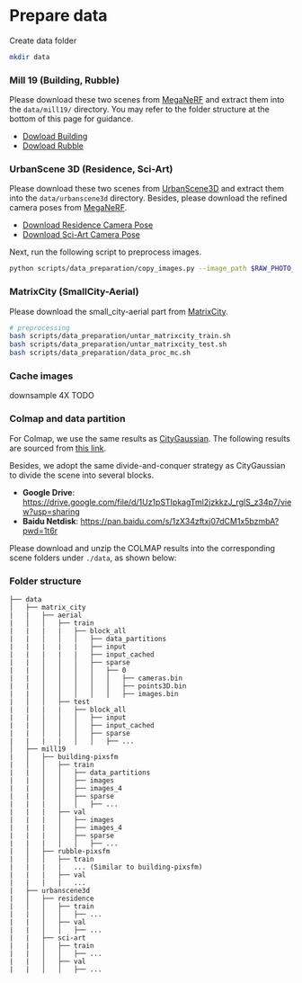 # Prepare data
Create data folder
```bash
mkdir data
```

### Mill 19 (Building, Rubble)
Please download these two scenes from [MegaNeRF](https://github.com/cmusatyalab/mega-nerf) and extract them into the `data/mill19/` directory. You may refer to the folder structure at the bottom of this page for guidance.
+ [Dowload Building](https://storage.cmusatyalab.org/mega-nerf-data/building-pixsfm.tgz)
+ [Dowload Rubble](https://storage.cmusatyalab.org/mega-nerf-data/rubble-pixsfm.tgz)



### UrbanScene 3D (Residence, Sci-Art)
Please download these two scenes from [UrbanScene3D](https://github.com/Linxius/UrbanScene3D) and extract them into the `data/urbanscene3d` directory.
Besides, please download the refined camera poses from [MegaNeRF](https://github.com/cmusatyalab/mega-nerf).
+ [Download Residence Camera Pose](https://storage.cmusatyalab.org/mega-nerf-data/residence-pixsfm.tgz)
+ [Download Sci-Art Camera Pose](https://storage.cmusatyalab.org/mega-nerf-data/sci-art-pixsfm.tgz)

Next, run the following script to preprocess images.
```bash
python scripts/data_preparation/copy_images.py --image_path $RAW_PHOTO_PATH --dataset_path $CAMERA_POSE_PATH
```

### MatrixCity (SmallCity-Aerial)
Please download the small_city-aerial part from [MatrixCity](https://github.com/city-super/MatrixCity).
```bash
# preprocessing
bash scripts/data_preparation/untar_matrixcity_train.sh
bash scripts/data_preparation/untar_matrixcity_test.sh
bash scripts/data_preparation/data_proc_mc.sh
```

### Cache images

downsample 4X
TODO


### Colmap and data partition

For Colmap, we use the same results as [CityGaussian](https://github.com/DekuLiuTesla/CityGaussian). The following results are sourced from [this link](https://github.com/DekuLiuTesla/CityGaussian/blob/main/doc/data_preparation.md).

Besides, we adopt the same divide-and-conquer strategy as CityGaussian to divide the scene into several blocks. 
- **Google Drive**: https://drive.google.com/file/d/1Uz1pSTIpkagTml2jzkkzJ_rglS_z34p7/view?usp=sharing
- **Baidu Netdisk**: https://pan.baidu.com/s/1zX34zftxj07dCM1x5bzmbA?pwd=1t6r

Please download and unzip the COLMAP results into the corresponding scene folders under `./data`, as shown below:


### Folder structure
```
├── data
│   ├── matrix_city
|   |   ├── aerial
|   │   │   ├── train
|   |   |   |   ├── block_all
|   |   │   │   │   ├── data_partitions
|   |   |   |   |   ├── input
|   |   |   |   |   ├── input_cached
|   |   │   │   │   ├── sparse
|   |   │   │   │   │   ├── 0
|   |   │   │   │   │   │   ├── cameras.bin
|   |   │   │   │   │   │   ├── points3D.bin
|   |   │   │   │   │   │   ├── images.bin
|   │   │   ├── test
|   |   |   |   ├── block_all
|   |   │   │   │   ├── input
|   |   │   │   │   ├── input_cached
|   |   │   │   │   ├── sparse
|   |   |   |   │   │   ├── ...
│   ├── mill19
|   │   ├── building-pixsfm
|   │   │   ├── train
|   |   │   │   ├── data_partitions
|   |   │   │   ├── images
|   |   │   │   ├── images_4
|   |   │   │   ├── sparse
|   |   |   │   │   ├── ...
|   |   |   ├── val
|   |   |   │   ├── images
|   |   |   │   ├── images_4
|   |   |   │   ├── sparse
|   |   |   │   │   ├── ...
|   │   ├── rubble-pixsfm
|   │   │   ├── train
|   |   |   |   ... (Similar to building-pixsfm)
|   |   |   ├── val
|   |   |   |   ... 
|   ├── urbanscene3d
|   │   ├── residence
|   │   │   ├── train
|   |   │   │   ├── ...
|   |   │   ├── val
|   |   │   │   ├── ...
|   |   ├── sci-art
|   |   │   ├── train
|   |   │   │   ├── ...
|   |   │   ├── val
|   |   │   │   ├── ...
```
